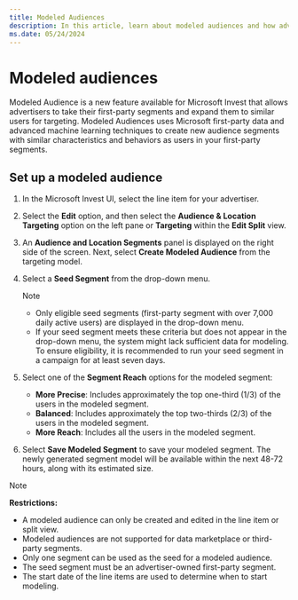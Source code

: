 ```yaml
---
title: Modeled Audiences
description: In this article, learn about modeled audiences and how advertisers can take their first-party segments and expand them to similar users for targeting.
ms.date: 05/24/2024
---
```


# Modeled audiences

Modeled Audience is a new feature available for Microsoft Invest that allows advertisers to take their first-party segments and expand them to similar users for targeting. Modeled Audiences uses Microsoft first-party data and advanced machine learning techniques to create new audience segments with similar characteristics and behaviors as users in your first-party segments.

## Set up a modeled audience

1. In the Microsoft Invest UI, select the line item for your advertiser.
1. Select the **Edit** option, and then select the **Audience & Location Targeting** option on the left pane ​or **Targeting** within the **Edit Split** view.
1. An **Audience and Location Segments** panel is displayed on the right side of the screen. Next, select **Create Modeled Audience** from the targeting model.
1. Select a **Seed Segment** from the drop-down menu.

    > [!NOTE]
    >
    > - Only eligible seed segments (first-party segment with over 7,000 daily active users) are displayed in the drop-down menu.
    > - If your seed segment meets these criteria but does not appear in the drop-down menu, the system might lack sufficient data for modeling. To ensure eligibility, it is recommended to run your seed segment in a campaign for at least seven days.

1. Select one of the **Segment Reach** options for the modeled segment:
    - **More Precise**: Includes approximately the top one-third (1/3) of the users in the modeled segment.
    - **Balanced**: Includes approximately the top two-thirds (2/3) of the users in the modeled segment.
    - **More Reach**: Includes all the users in the modeled segment.
1. Select **Save Modeled Segment** to save your modeled segment. The newly generated segment model will be available within the next 48-72 hours, along with its estimated size.

> [!NOTE]
> **Restrictions:**
>
> - A modeled audience can only be created and edited in the line item or split view.
> - Modeled audiences are not supported for data marketplace or third-party segments.
> - Only one segment can be used as the seed for a modeled audience.
> - The seed segment must be an advertiser-owned first-party segment.
> - The start date of the line items are used to determine when to start modeling.
